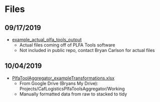 # Files

## 09/17/2019

* [example_actual_plfa_tools_output](example_actual_plfa_tools_output)
  * Actual files coming off of PLFA Tools software
  * Not included in public repo, contact Bryan Carlson for actual files

## 10/04/2019

* [PlfaToolAggregator_exampleTransformations.xlsx](PlfaToolAggregator_exampleTransformations.xlsx)
  * From Google Drive (Bryans My Drive): Projects/CafLogisticsPlfaToolsAggregator/Working  
  * Manually formatted data from raw to stacked to tidy
